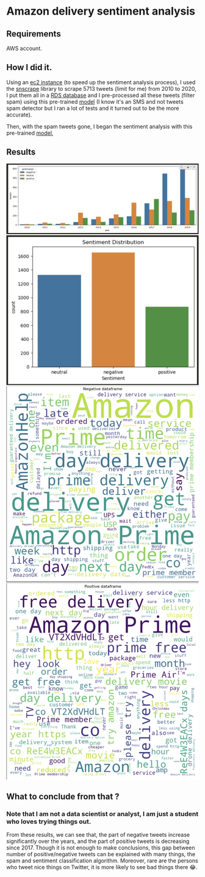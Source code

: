 # Amazon delivery sentiment analysis
## Requirements
AWS account.
## How I did it.
Using an [ec2 instance](https://aws.amazon.com/fr/ec2/) (to speed up the sentiment analysis process), I used the [snscrape](https://github.com/JustAnotherArchivist/snscrape) library to scrape 5713 tweets (limit for me) from 2010 to 2020, I put them all in a [RDS database](https://aws.amazon.com/fr/rds/) and I pre-processed all these tweets (filter spam) using this pre-trained [model](https://huggingface.co/mrm8488/bert-tiny-finetuned-sms-spam-detection) (I know it's an SMS and not tweets spam detector but I ran a lot of tests and it turned out to be the more accurate).

Then, with the spam tweets gone, I began the sentiment analysis with this pre-trained [model](https://huggingface.co/cardiffnlp/twitter-roberta-base-sentiment-latest), 
## Results
![alt text](./plots_amazon/barplot_per_year.png)
![alt text](plots_amazon/sentiment_distribution.png)
![alt text](plots_amazon/n_wordcloud.png)
![alt text](plots_amazon/p_wordcloud.png)

## What to conclude from that ?

### Note that I am not a data scientist or analyst, I am just a student who loves trying things out.
From these results, we can see that, the part of negative tweets increase significantly over the years, and the part of positive tweets is decreasing since 2017.
Though it is not enough to make conclusions, this gap between number of positive/negative tweets can be explained with many things, the spam and sentiment classification algorithm. Moreover, rare are the persons who tweet nice things on Twitter, it is more likely to see bad things there 😂.
